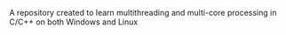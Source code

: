 A repository created to learn multithreading and multi-core processing in C/C++ on both Windows and Linux